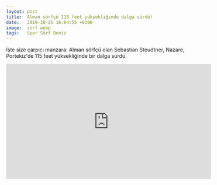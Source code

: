 ```yaml
---
layout: post
title:  Alman sörfçü 115 feet yüksekliğinde dalga sürdü!
date:   2019-10-25 16:04:55 +0300
image:  sorf.webp
tags:   Spor Sörf Deniz 
---
```

İşte size çarpıcı manzara: Alman sörfçü olan Sebastian Steudtner, Nazare, Portekiz'de 115 feet yüksekliğinde bir dalga sürdü.
<iframe width="560" height="315" src="https://www.youtube.com/embed/7DuNoU3BAXY" frameborder="0" allow="accelerometer; autoplay; encrypted-media; gyroscope; picture-in-picture" allowfullscreen></iframe>

